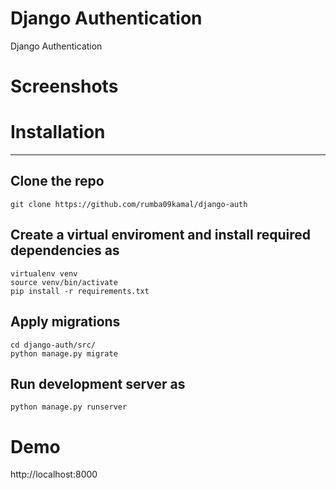 # Django Authentication
Django Authentication

# Screenshots

# Installation
---
## Clone the repo
```
git clone https://github.com/rumba09kamal/django-auth
```
## Create a virtual enviroment and install required dependencies as
```
virtualenv venv
source venv/bin/activate
pip install -r requirements.txt
```
## Apply migrations
```
cd django-auth/src/
python manage.py migrate
```

## Run development server as
```
python manage.py runserver
```

# Demo
http://localhost:8000
